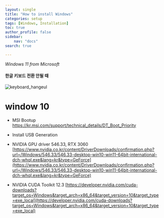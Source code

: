 ```yaml
---
layout: single
title: "How to install Windows"
categories: setup
tags: [Windows, Installation]
toc: true
author_profile: false
sidebar:
    nav: "docs"
search: true

---
```


*Windows 11 from Microsoft*



#### 한글 키보드 전환 안될 때

![keyboard_hangeul]({{site.url}}\images\$(filename)\keyboard_hangeul.png)


# window 10

- MSI Bootup https://kr.msi.com/support/technical_details/DT_Boot_Priority

- Install USB Generation

- NVIDIA GPU driver 546.33, RTX 3060 [https://www.nvidia.co.kr/content/DriverDownloads/confirmation.php?url=/Windows/546.33/546.33-desktop-win10-win11-64bit-international-dch-whql.exe&lang=kr&type=GeForce](https://www.nvidia.co.kr/content/DriverDownloads/confirmation.php?url=/Windows/546.33/546.33-desktop-win10-win11-64bit-international-dch-whql.exe&lang=kr&type=GeForce)

- NVIDIA CUDA Toolkit 12.3 [https://developer.nvidia.com/cuda-downloads?target_os=Windows&target_arch=x86_64&target_version=10&target_type=exe_local](https://developer.nvidia.com/cuda-downloads?target_os=Windows&target_arch=x86_64&target_version=10&target_type=exe_local)